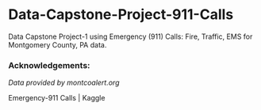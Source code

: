# Data-Capstone-Project-911-Calls
Data Capstone Project-1 using Emergency (911) Calls: Fire, Traffic, EMS for Montgomery County, PA data.

### Acknowledgements: 
_Data_ _provided_ _by_ _montcoalert.org_

<a src="https://www.kaggle.com/mchirico/montcoalert">Emergency-911 Calls | Kaggle</a>
